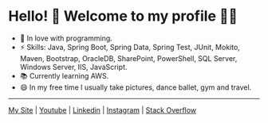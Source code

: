 # Hello! 👋 Welcome to my profile :woman_technologist:

 - 💙 In love with programming.
 - ⚡ Skills: Java, Spring Boot, Spring Data, Spring Test, JUnit, Mokito, Maven, Bootstrap, OracleDB, SharePoint, PowerShell, SQL Server, Windows Server, IIS,  JavaScript.
 - 📚 Currently learning AWS.
 - 😄 In my free time I usually take pictures, dance ballet, gym and travel.
 
 ----
[My Site](http://www.solangedomingues.com.br) | [Youtube](https://www.youtube.com/channel/UCSqkZJmKDuG0N8DOMoLmKvw) | [Linkedin](https://www.linkedin.com/in/solange-domingues-oficial/) | [Instagram](https://www.instagram.com/solange.domingues.oficial/) | [Stack Overflow](https://stackoverflow.com/users/story/14070976)
